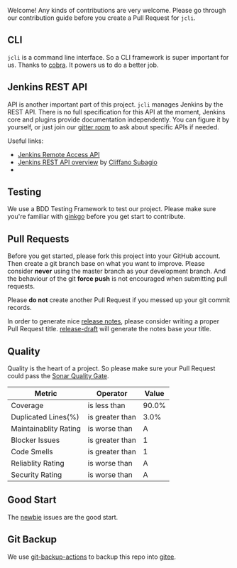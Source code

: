 Welcome! Any kinds of contributions are very welcome. Please go through our contribution
guide before you create a Pull Request for `jcli`.

## CLI

`jcli` is a command line interface. So a CLI framework is super important for us. Thanks to 
[cobra](https://github.com/spf13/cobra). It powers us to do a better job.

## Jenkins REST API

API is another important part of this project. `jcli` manages Jenkins by the REST API.
There is no full specification for this API at the moment, Jenkins core and plugins provide documentation independently.
You can figure it by yourself, or just join our
[gitter room](https://gitter.im/jenkinsci/jenkins-cli) to ask about specific APIs if needed.

Useful links:

* [Jenkins Remote Access API](https://wiki.jenkins.io/display/JENKINS/Remote+access+API)
* [Jenkins REST API overview](https://www.youtube.com/watch?v=D93t1jElt4Q) by [Cliffano Subagio](https://github.com/cliffano)
* 

## Testing

We use a BDD Testing Framework to test our project. Please make sure you're familiar
with [ginkgo](https://github.com/onsi/ginkgo) before you get start to contribute.

## Pull Requests

Before you get started, please fork this project into your GitHub account. Then
create a git branch base on what you want to improve. Please consider **never** using
the master branch as your development branch. And the behaviour of the git **force push** is not
encouraged when submitting pull requests.

Please **do not** create another Pull Request if you messed up your git commit records.

In order to generate nice [release notes](https://github.com/jenkins-zh/jenkins-cli/releases),
please consider writing a proper Pull Request title.
[release-draft](https://github.com/toolmantim/release-drafter) will generate the notes base your title.

## Quality

Quality is the heart of a project. So please make sure your Pull Request could pass the
[Sonar Quality Gate](https://sonarcloud.io/dashboard?id=jenkins-zh_jenkins-cli).

|Metric|Operator|Value|
|---|---|---|
|Coverage|is less than|90.0%|
|Duplicated Lines(%)|is greater than|3.0%|
|Maintainablity Rating|is worse than|A|
|Blocker Issues|is greater than|1|
|Code Smells|is greater than|1|
|Reliablity Rating|is worse than|A|
|Security Rating|is worse than|A|

## Good Start

The [newbie](https://github.com/jenkins-zh/jenkins-cli/issues?q=is%3Aissue+is%3Aopen+label%3Anewbie) issues
are the good start.

## Git Backup

We use [git-backup-actions](https://github.com/jenkins-zh/git-backup-actions/) to backup this repo into 
[gitee](https://gitee.com/jenkins-zh/jenkins-cli).
